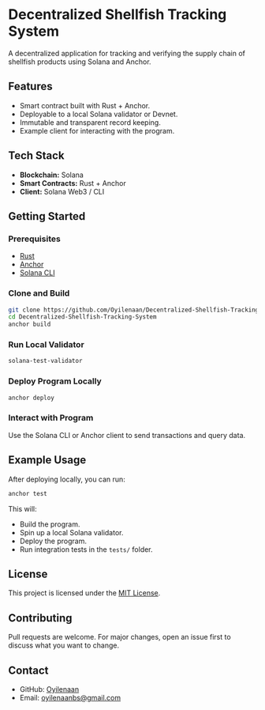 # Decentralized Shellfish Tracking System

A decentralized application for tracking and verifying the supply chain of shellfish products using Solana and Anchor.

## Features
- Smart contract built with Rust + Anchor.
- Deployable to a local Solana validator or Devnet.
- Immutable and transparent record keeping.
- Example client for interacting with the program.

## Tech Stack
- **Blockchain:** Solana
- **Smart Contracts:** Rust + Anchor
- **Client:** Solana Web3 / CLI

## Getting Started

### Prerequisites
- [Rust](https://www.rust-lang.org/)
- [Anchor](https://www.anchor-lang.com/)
- [Solana CLI](https://docs.solana.com/cli/install-solana-cli-tools)

### Clone and Build
```bash
git clone https://github.com/Oyilenaan/Decentralized-Shellfish-Tracking-System.git
cd Decentralized-Shellfish-Tracking-System
anchor build
```

### Run Local Validator
```bash
solana-test-validator
```

### Deploy Program Locally
```bash
anchor deploy
```

### Interact with Program
Use the Solana CLI or Anchor client to send transactions and query data.

## Example Usage
After deploying locally, you can run:
```bash
anchor test
```

This will:
- Build the program.
- Spin up a local Solana validator.
- Deploy the program.
- Run integration tests in the `tests/` folder.

## License
This project is licensed under the [MIT License](LICENSE).


## Contributing
Pull requests are welcome. For major changes, open an issue first to discuss what you want to change.

## Contact
- GitHub: [Oyilenaan](https://github.com/Oyilenaan)
- Email: oyilenaanbs@gmail.com
